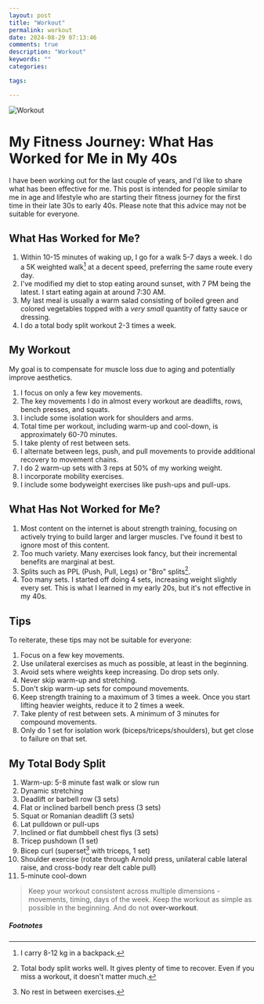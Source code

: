 ```yaml
---
layout: post
title: "Workout"
permalink: workout
date: 2024-08-29 07:13:46
comments: true
description: "Workout"
keywords: ""
categories:

tags:

---
```


![Workout](/images/workout.jpg)

# My Fitness Journey: What Has Worked for Me in My 40s

I have been working out for the last couple of years, and I'd like to share what has been effective for me. This post is intended for people similar to me in age and lifestyle who are starting their fitness journey for the first time in their late 30s to early 40s. Please note that this advice may not be suitable for everyone.

## What Has Worked for Me?

1. Within 10-15 minutes of waking up, I go for a walk 5-7 days a week. I do a 5K weighted walk[^1] at a decent speed, preferring the same route every day.
2. I've modified my diet to stop eating around sunset, with 7 PM being the latest. I start eating again at around 7:30 AM.
3. My last meal is usually a warm salad consisting of boiled green and colored vegetables topped with a *very small* quantity of fatty sauce or dressing.
4. I do a total body split workout 2-3 times a week.

## My Workout

My goal is to compensate for muscle loss due to aging and potentially improve aesthetics.

1. I focus on only a few key movements.
2. The key movements I do in almost every workout are deadlifts, rows, bench presses, and squats.
3. I include some isolation work for shoulders and arms.
4. Total time per workout, including warm-up and cool-down, is approximately 60-70 minutes.
5. I take plenty of rest between sets.
6. I alternate between legs, push, and pull movements to provide additional recovery to movement chains.
7. I do 2 warm-up sets with 3 reps at 50% of my working weight.
8. I incorporate mobility exercises.
9. I include some bodyweight exercises like push-ups and pull-ups.

## What Has Not Worked for Me?

1. Most content on the internet is about strength training, focusing on actively trying to build larger and larger muscles. I've found it best to ignore most of this content.
2. Too much variety. Many exercises look fancy, but their incremental benefits are marginal at best.
3. Splits such as PPL (Push, Pull, Legs) or "Bro" splits[^2].
4. Too many sets. I started off doing 4 sets, increasing weight slightly every set. This is what I learned in my early 20s, but it's not effective in my 40s.

## Tips

To reiterate, these tips may not be suitable for everyone:

1. Focus on a few key movements.
2. Use unilateral exercises as much as possible, at least in the beginning.
3. Avoid sets where weights keep increasing. Do drop sets only.
4. Never skip warm-up and stretching.
5. Don't skip warm-up sets for compound movements.
6. Keep strength training to a maximum of 3 times a week. Once you start lifting heavier weights, reduce it to 2 times a week.
7. Take plenty of rest between sets. A minimum of 3 minutes for compound movements.
8. Only do 1 set for isolation work (biceps/triceps/shoulders), but get close to failure on that set.

## My Total Body Split

1. Warm-up: 5-8 minute fast walk or slow run
2. Dynamic stretching
3. Deadlift or barbell row (3 sets)
4. Flat or inclined barbell bench press (3 sets)
5. Squat or Romanian deadlift (3 sets)
6. Lat pulldown or pull-ups
7. Inclined or flat dumbbell chest flys (3 sets)
8. Tricep pushdown (1 set)
9. Bicep curl (superset[^3] with triceps, 1 set)
10. Shoulder exercise (rotate through Arnold press, unilateral cable lateral raise, and cross-body rear delt cable pull)
11. 5-minute cool-down

> Keep your workout consistent across multiple dimensions - movements, timing, days of the week. Keep the workout as simple as possible in the beginning. And do not **over-workout**.

##### Footnotes

[^1]: I carry 8-12 kg in a backpack.
[^2]: Total body split works well. It gives plenty of time to recover. Even if you miss a workout, it doesn't matter much.
[^3]: No rest in between exercises.

